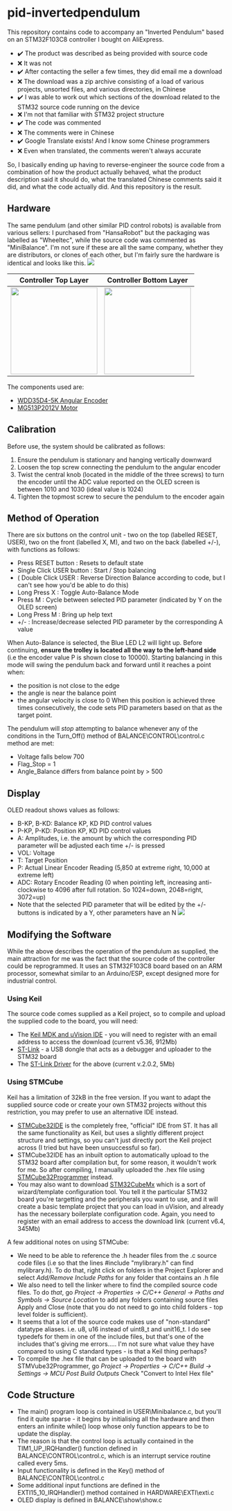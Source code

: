 # pid-invertedpendulum

This repository contains code to accompany an "Inverted Pendulum" based on an STM32F103C8 controller I bought on AliExpress.

- :heavy_check_mark: The product was described as being provided with source code
- :x: It was not
- :heavy_check_mark: After contacting the seller a few times, they did email me a download
- :x: The download was a zip archive consisting of a load of various projects, unsorted files, and various directories, in Chinese
- :heavy_check_mark: I was able to work out which sections of the download related to the STM32 source code running on the device
- :x: I'm not that familiar with STM32 project structure
- :heavy_check_mark: The code was commented
- :x: The comments were in Chinese
- :heavy_check_mark: Google Translate exists! And I know some Chinese programmers
- :x: Even when translated, the comments weren't always accurate  

So, I basically ending up having to reverse-engineer the source code from a combination of how the product actually behaved, what the product description said it should do, what the translated Chinese comments said it did, and what the code actually did. And this repository is the result.

## Hardware
The same pendulum (and other similar PID control robots) is available from various sellers: I purchased from "HansaRobot" but the packaging was labelled as "Wheeltec", while the source code was commented as "MiniBalance". I'm not sure if these are all the same company, whether they are distributors, or clones of each other, but I'm fairly sure the hardware is identical and looks like this.
<img src="images/Inverted_pendulum.jpg">

| Controller Top Layer | Controller Bottom Layer |
| --- | --- |
| <img src="images/Top_board.jpg" height="200"> | <img src="images/Bottom_board.jpg" width="200"> |

The components used are:
 - [WDD35D4-5K Angular Encoder](https://www.ebay.co.uk/itm/263908784245)
 - [MG513P2012V Motor](https://www.aliexpress.com/item/4000996252848.html)

## Calibration
Before use, the system should be calibrated as follows:
 1. Ensure the pendulum is stationary and hanging vertically downward
 2. Loosen the top screw connecting the pendulum to the angular encoder 
 3. Twist the central knob (located in the middle of the three screws) to turn the encoder until the ADC value reported on the OLED screen is between 1010 and 1030 (ideal value is 1024)
 4. Tighten the topmost screw to secure the pendulum to the encoder again

## Method of Operation
There are six buttons on the control unit - two on the top (labelled RESET, USER), two on the front (labelled X, M), and two on the back (labelled +/-), with functions as follows:
 - Press RESET button : Resets to default state
 - Single Click USER button : Start / Stop balancing
 - ( Double Click USER : Reverse Direction Balance according to code, but I can't see how you'd be able to do this)
 - Long Press X : Toggle Auto-Balance Mode
 - Press M : Cycle between selected PID parameter (indicated by Y on the OLED screen)
 - Long Press M : Bring up help text
 - +/- : Increase/decrease selected PID parameter by the corresponding A value

When Auto-Balance is selected, the Blue LED L2 will light up. 
Before continuing, **ensure the trolley is located all the way to the left-hand side** (i.e the encoder value P is shown close to 10000).
Starting balancing in this mode will swing the pendulum back and forward until it reaches a point when:
 - the position is not close to the edge
 - the angle is near the balance point
 - the angular velocity is close to 0
When this position is achieved three times consecutively, the code sets PID parameters based on that as the target point. 
 
The pendulum will _stop_ attempting to balance whenever any of the conditions in the Turn_Off() method of BALANCE\CONTROL\control.c method are met:
 - Voltage falls below 700
 - Flag_Stop = 1
 - Angle_Balance differs from balance point by > 500

## Display
OLED readout shows values as follows:
 - B-KP, B-KD: Balance KP, KD PID control values
 - P-KP, P-KD: Position KP, KD PID control values
 - A: Amplitudes, i.e. the amount by which the corresponding PID parameter will be adjusted each time +/- is pressed
 - VOL: Voltage
 - T: Target Position
 - P: Actual Linear Encoder Reading (5,850 at extreme right, 10,000 at extreme left)
 - ADC: Rotary Encoder Reading  (0 when pointing left, increasing anti-clockwise to 4096 after full rotation. So 1024=down, 2048=right, 3072=up)
 - Note that the selected PID parameter that will be edited by the +/- buttons is indicated by a Y, other parameters have an N
![](images/OLED_output.png)

## Modifying the Software
While the above describes the operation of the pendulum as supplied, the main attraction for me was the fact that the source code of the controller could be reprogrammed. It uses an STM32F103C8 board based on an ARM processor, somewhat similar to an Arduino/ESP, except designed more for industrial control. 

### Using Keil
The source code comes supplied as a Keil project, so to compile and upload the supplied code to the board, you will need:
- The [Keil MDK and uVision IDE](https://www.keil.com/demo/eval/arm.htm) - you will need to register with an email address to access the download (current v5.36, 912Mb)
- [ST-Link](https://www.ebay.co.uk/itm/313809775705) - a USB dongle that acts as a debugger and uploader to the STM32 board
- The [ST-Link Driver](https://www.st.com/content/st_com/en/products/development-tools/software-development-tools/stm32-software-development-tools/stm32-utilities/stsw-link009.html#get-software) for the above (current v.2.0.2, 5Mb)

### Using STMCube
Keil has a limitation of 32kB in the free version. If you want to adapt the supplied source code or create your own STM32 projects without this restriction, you may prefer to use an alternative IDE instead.
- [STMCube32IDE](https://www.st.com/en/development-tools/stm32cubeide.html) is the completely free, "official" IDE from ST. It has all the same functionality as Keil, but uses a slightly different project structure and settings, so you can't just directly port the Keil project across (I tried but have been unsuccessful so far).
- STMCube32IDE has an inbuilt option to automatically upload to the STM32 board after compilation but, for some reason, it wouldn't work for me. So after compiling, I manually uploaded the .hex file using [STMCube32Programmer](https://www.st.com/en/development-tools/stm32cubeprog.html) instead.
- You may also want to download [STM32CubeMx](https://www.st.com/en/development-tools/stm32cubemx.html#overview) which is a sort of wizard/template configuration tool. You tell it the particular STM32 board you're targetting and the peripherals you want to use, and it will create a basic template project that you can load in uVision, and already has the necessary boilerplate configuration code. Again, you need to register with an email address to access the download link (current v6.4, 345Mb)

A few additional notes on using STMCube:
- We need to be able to reference the .h header files from the .c source code files (i.e so that the lines #include "mylibrary.h" can find mylibrary.h). To do that, right click on folders in the Project Explorer and select _Add/Remove Include Paths_ for any folder that contains an .h file
- We also need to tell the linker where to find the compiled source code files. To do *that*, go
_Project -> Properties -> C/C++ General -> Paths and Symbols -> Source Location_ to add any folders containing source files Apply and Close (note that you do not need to go into child folders - top level folder is sufficient).
- It seems that a lot of the source code makes use of "non-standard" datatype aliases. i.e. u8, u16 instead of uint8_t and unit16_t. I do see typedefs for them in one of the include files, but that's one of the includes that's giving me errors..... I'm not sure what value they have compared to using C standard types - is that a Keil thing perhaps?
- To compile the .hex file that can be uploaded to the board with STMVube32Programmer, go _Project -> Properties -> C/C++ Build -> Settings -> MCU Post Build Outputs_ Check "Convert to Intel Hex file"


## Code Structure
 - The main() program loop is contained in USER\Minibalance.c, but you'll find it quite sparse - it begins by initialising all the hardware and then enters an infinite while() loop whose only function appears to be to update the display.
 - The reason is that the control loop is actually contained in the TIM1_UP_IRQHandler() function defined in BALANCE\CONTROL\control.c, which is an interrupt service routine called every 5ms.
 - Input functionality is defined in the Key() method of BALANCE\CONTROL\control.c
 - Some additional input functions are defined in the EXTI15_10_IRQHandler() method contained in HARDWARE\EXTI\exti.c 
 - OLED display is defined in BALANCE\show\show.c
